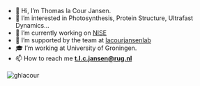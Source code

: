 - 👋 Hi, I’m Thomas la Cour Jansen.
- 👀 I’m interested in Photosynthesis, Protein Structure, Ultrafast Dynamics...
- 🔭 I’m currently working on [NISE](https://github.com/GHlacour/NISE_2017)
- 🤝 I’m supported by the team at [lacourjansenlab](https://github.com/lacourjansenlab)
- 🎓 I’m working at University of Groningen.
- 📫 How to reach me **t.l.c.jansen@rug.nl**

<p>&nbsp;<img align="center" src="https://github-readme-stats.vercel.app/api?username=ghlacour&show_icons=true&locale=en" alt="ghlacour" /></p>

<!---
GHlacour/GHlacour is a ✨ special ✨ repository because its `README.md` (this file) appears on your GitHub profile.
You can click the Preview link to take a look at your changes.
--->
